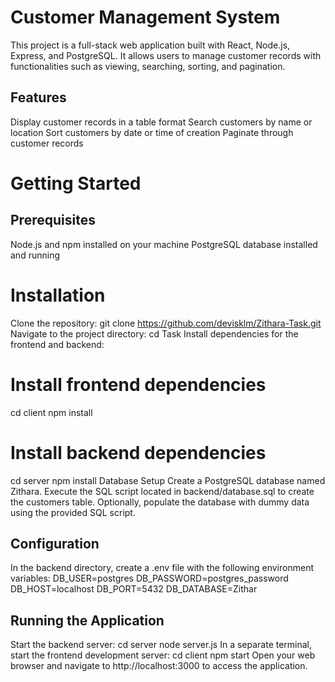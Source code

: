 # Customer Management System
This project is a full-stack web application built with React, Node.js, Express, and PostgreSQL. It allows users to manage customer records with functionalities such as viewing, searching, sorting, and pagination.

## Features
Display customer records in a table format
Search customers by name or location
Sort customers by date or time of creation
Paginate through customer records

# Getting Started
## Prerequisites
Node.js and npm installed on your machine
PostgreSQL database installed and running

# Installation
Clone the repository:
git clone https://github.com/devisklm/Zithara-Task.git
Navigate to the project directory:
cd Task
Install dependencies for the frontend and backend:
# Install frontend dependencies
cd client
npm install
# Install backend dependencies
cd server
npm install
Database Setup
Create a PostgreSQL database named Zithara.
Execute the SQL script located in backend/database.sql to create the customers table.
Optionally, populate the database with dummy data using the provided SQL script.

## Configuration
In the backend directory, create a .env file with the following environment variables:
DB_USER=postgres
DB_PASSWORD=postgres_password
DB_HOST=localhost
DB_PORT=5432
DB_DATABASE=Zithar

## Running the Application
Start the backend server:
cd server
node server.js
In a separate terminal, start the frontend development server:
cd client
npm start
Open your web browser and navigate to http://localhost:3000 to access the application.
